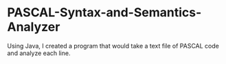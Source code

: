 # PASCAL-Syntax-and-Semantics-Analyzer
Using Java, I created a program that would take a text file of PASCAL code and analyze each line. 

